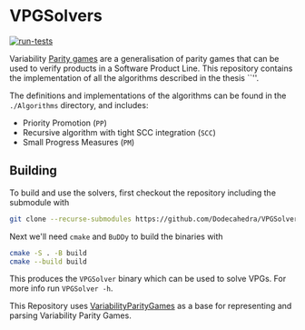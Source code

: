 # VPGSolvers
[![run-tests](https://github.com/Dodecahedra/VPGSolvers/actions/workflows/release.yaml/badge.svg)](https://github.com/Dodecahedra/VPGSolvers/actions/workflows/release.yaml)

Variability [Parity games](link) are a generalisation of parity games that can be used to verify products in a Software Product Line. This repository contains the implementation of all the algorithms described in the thesis ``''.

The definitions and implementations of the algorithms can be found in the `./Algorithms` directory, and includes:
- Priority Promotion (`PP`)
- Recursive algorithm with tight SCC integration (`SCC`)
- Small Progress Measures (`PM`)

## Building
To build and use the solvers, first checkout the repository including the submodule with

``` sh
git clone --recurse-submodules https://github.com/Dodecahedra/VPGSolvers.git
```

Next we'll need `cmake` and `BuDDy` to build the binaries with

``` sh
cmake -S . -B build
cmake --build build
```

This produces the `VPGSolver` binary which can be used to solve VPGs. For more info run `VPGSolver -h`.


This Repository uses [VariabilityParityGames](https://github.com/SjefvanLoo/VariabilityParityGames) as a base for representing and parsing Variability Parity Games.
